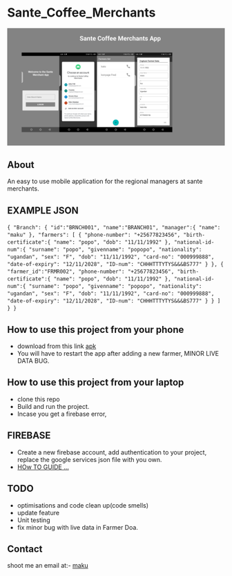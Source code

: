 # Sante_Coffee_Merchants
![](media/sante.png)

## About
An easy to use mobile application for the regional managers at sante merchants.

## EXAMPLE JSON
`{
     "Branch": {
         "id":"BRNCH001",
         "name":"BRANCH01",
         "manager":{
             "name": "maku"
         },
         "farmers": [
             {
                 "phone-number": "+25677823456",
                 "birth-certificate":{
                     "name": "popo",
                     "dob": "11/11/1992"
                 },
                 "national-id-num":{
                     "surname": "popo",
                     "givenname": "popopo",
                     "nationality": "ugandan",
                     "sex": "F",
                     "dob": "11/11/1992",
                     "card-no": "000999888",
                     "date-of-expiry": "12/11/2028",
                     "ID-num": "CHHHTTTYTYS&&&BS777"
                 }
             }, {
                 "farmer_id":"FRMR002",
                 "phone-number": "+25677823456",
                 "birth-certificate":{
                     "name": "popo",
                     "dob": "11/11/1992"
                 },
                 "national-id-num":{
                     "surname": "popo",
                     "givenname": "popopo",
                     "nationality": "ugandan",
                     "sex": "F",
                     "dob": "11/11/1992",
                     "card-no": "000999888",
                     "date-of-expiry": "12/11/2028",
                     "ID-num": "CHHHTTTYTYS&&&BS777"
                 }
             }
         ]
         }
 }`

## How to use this project from your phone
- download from this link [apk](https://drive.google.com/file/d/1Z20djYm3wUTAh16ytFD5gySrOhZxdNvN/view?usp=sharing)
- You will have to restart the app after adding a new farmer, MINOR LIVE DATA BUG.

## How to use this project from your laptop
- clone this repo
- Build and run the project.
- Incase you get a firebase error, 

## FIREBASE
- Create a new firebase account, add authentication to your project, replace the google services json file with you own. 
- [HOw TO GUIDE ...](https://firebase.google.com/docs/auth/android/google-signin)

## TODO
- optimisations and code clean up(code smells)
- update feature
- Unit testing
- fix minor bug with live data in Farmer Doa.

## Contact
shoot me an email at:- [maku](makpalyy@gmail.com)


